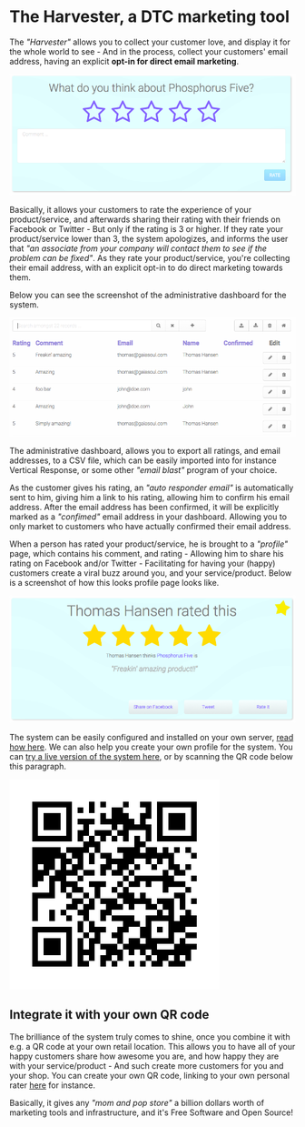 
# The Harvester, a DTC marketing tool

The _"Harvester"_ allows you to collect your customer love, and display it for the whole world
to see - And in the process, collect your customers' email address, having an explicit __opt-in for direct email marketing__.

![alt screenshot](media/screenshot-1.png)

Basically, it allows your customers to rate the experience of your product/service, and afterwards sharing their
rating with their friends on Facebook or Twitter - But only if the rating is 3 or higher. If they rate your product/service
lower than 3, the system apologizes, and informs the user that _"an associate from your company will contact them to see if 
the problem can be fixed"_. As they rate your product/service, you're collecting their email address, with an explicit opt-in 
to do direct marketing towards them.

Below you can see the screenshot of the administrative dashboard for the system.

![alt screenshot](media/screenshot-2.png)

The administrative dashboard, allows you to export all ratings, and email addresses, to a CSV file, which can be easily
imported into for instance Vertical Response, or some other _"email blast"_ program of your choice.

As the customer gives his rating, an _"auto responder email"_ is automatically sent to him, giving him a link to his
rating, allowing him to confirm his email address. After the email address has been confirmed, it will be explicitly marked
as a _"confimed"_ email address in your dashboard. Allowing you to only market to customers who have actually confirmed their email
address.

When a person has rated your product/service, he is brought to a _"profile"_ page, which contains his comment, and rating - Allowing
him to share his rating on Facebook and/or Twitter - Facilitating for having your (happy) customers create a viral buzz around you,
and your service/product. Below is a screenshot of how this looks profile page looks like.

![alt screenshot](media/screenshot-3.png)

The system can be easily configured and installed on your own 
server, [read how here](https://gaiasoul.com/2017/10/03/harvest-love-from-your-customers/). We can also help you create your own profile for
the system. You can [try a live version of the system here](https://samples.gaiasoul.com/harvester), or by scanning the QR code below this
paragraph.

![alt screenshot](media/harvester-qr-code.png)

## Integrate it with your own QR code

The brilliance of the system truly comes to shine, once you combine it with e.g. a QR code at your own retail location. This allows
you to have all of your happy customers share how awesome you are, and how happy they are with your service/product - And such create
more customers for you and your shop. You can create your own QR code, linking to your own personal 
rater [here](http://www.qr-code-generator.com/) for instance.

Basically, it gives any _"mom and pop store"_ a billion dollars worth of marketing tools and infrastructure, and it's Free Software and 
Open Source!

